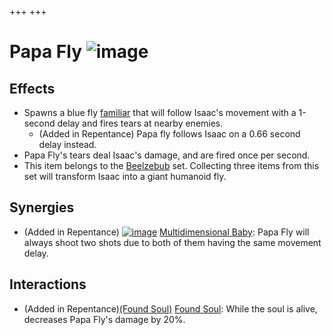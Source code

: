 +++
+++

 # Papa Fly ![image](/image/Papa_Fly.png) 

Effects
---------


* Spawns a blue fly [familiar](/wiki/Familiar "Familiar") that will follow Isaac's movement with a 1-second delay and fires tears at nearby enemies.
	+ (Added in Repentance) Papa fly follows Isaac on a 0.66 second delay instead.
* Papa Fly's tears deal Isaac's damage, and are fired once per second.
* This item belongs to the [Beelzebub](/wiki/Beelzebub "Beelzebub") set. Collecting three items from this set will transform Isaac into a giant humanoid fly.


Synergies
-----------


* (Added in Repentance) [![image](/image/Multidimensional_Baby.png)](/wiki/Multidimensional_Baby "Multidimensional Baby") [Multidimensional Baby](/wiki/Multidimensional_Baby "Multidimensional Baby"): Papa Fly will always shoot two shots due to both of them having the same movement delay.


Interactions
--------------


* (Added in Repentance)[(Found Soul)](/wiki/Found_Soul "Found Soul") [Found Soul](/wiki/Found_Soul "Found Soul"): While the soul is alive, decreases Papa Fly's damage by 20%.


